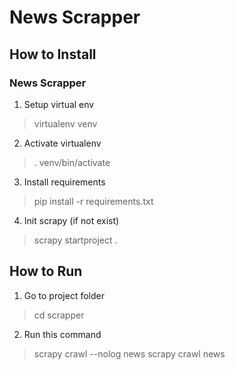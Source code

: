 # News Scrapper

## How to Install
### News Scrapper
1. Setup virtual env
> virtualenv venv

2. Activate virtualenv
> . venv/bin/activate

3. Install requirements
> pip install -r requirements.txt

4. Init scrapy (if not exist)
> scrapy startproject .

## How to Run
1. Go to project folder
> cd scrapper

2. Run this command
> scrapy crawl --nolog news
> scrapy crawl news